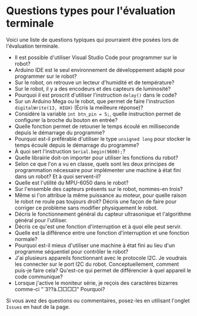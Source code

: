 # Questions types pour l'évaluation terminale

Voici une liste de questions typiques qui pourraient être posées lors de l'évaluation terminale. 

- Il est possible d'utiliser Visual Studio Code pour programmer sur le robot?
- Arduino IDE est le seul environnement de développement adapté pour programmer sur le robot?
- Sur le robot, on retrouve un lecteur d'humidité et de température? 
- Sur le robot, il y a des encodeurs et des capteurs de luminosité?
- Pourquoi il est proscrit d'utiliser l'instruction `delay()` dans le code? 
- Sur un Arduino Mega ou le robot, que permet de faire l'instruction `digitalWrite(13, HIGH)` (Écris la meilleure réponse)? 
- Considère la variable `int btn_pin = 5;`, quelle instruction permet de configurer la broche du bouton en entrée? 
- Quelle fonction permet de retouner le temps écoulé en milliseconde depuis le démarrage du programme? 
- Pourquoi est-il préférable d'utiliser le type `unsigned long` pour stocker le temps écoulé depuis le démarrage du programme? 
- À quoi sert l'instruction `Serial.begin(9600);`? 
- Quelle librairie doit-on importer pour utiliser les fonctions du robot? 
- Selon ce que l'on a vu en classe, quels sont les deux principes de programmation nécessaire pour implémenter une machine à état fini dans un robot? Et à quoi servent-il?
- Quelle est l'utilité du MPU-6050 dans le robot?
- Sur l'ensemble des capteurs présents sur le robot, nommes-en trois?
- Même si l'on attribue la même puissance au moteur, pour quelle raison le robot ne roule pas toujours droit? Décris une façon de faire pour corriger ce problème sans modifier physiquement le robot.
- Décris le fonctionnement général du capteur ultrasonique et l'algorithme général pour l'utiliser.
- Décris ce qu'est une fonction d'interruption et à quoi elle peut servir.
- Quelle est la différence entre une fonction d'interruption et une fonction normale?
- Pourquoi est-il mieux d'utiliser une machine à état fini au lieu d'un programme séquentiel pour contrôler le robot?
- J'ai plusieurs appareils fonctionnant avec le protocole I2C. Je voudrais les connecter sur le port I2C du robot. Conceptuellement, comment puis-je faire cela? Qu'est-ce qui permet de différencier à quel appareil le code communique?
- Lorsque j'active le moniteur série, je reçois des caractères bizarres comme-ci "`3??à.□□□□" Pourquoi?

Si vous avez des questions ou commentaires, posez-les en utilisant l'onglet `Issues` en haut de la page.